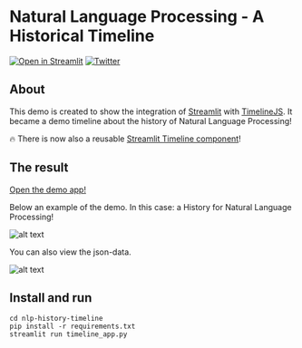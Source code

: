 # Natural Language Processing - A Historical Timeline


[![Open in Streamlit](https://static.streamlit.io/badges/streamlit_badge_black_white.svg)](https://www.innerdoc.com/nlp-timeline-demo/) [![Twitter](https://img.shields.io/twitter/url/https/twitter.com/cloudposse.svg?style=social&label=Follow%20%40innerdoc)](https://twitter.com/innerdoc_nlp)


## About
This demo is created to show the integration of [Streamlit](https://streamlit.io) with [TimelineJS](http://timeline.knightlab.com/). It became a demo timeline about the history of Natural Language Processing!

🔥 There is now also a reusable [Streamlit Timeline component](https://github.com/innerdoc/streamlit-timeline)!


## The result
[Open the demo app!](https://www.innerdoc.com/nlp-timeline-demo/)

Below an example of the demo. In this case: a History for Natural Language Processing!

![alt text](demo-timeline.png "An example of the timeline with events for the history of Natural Language Processing!")

You can also view the json-data.

![alt text](demo-data.png "An example of the timeline data.")


## Install and run
```
cd nlp-history-timeline
pip install -r requirements.txt
streamlit run timeline_app.py
```
